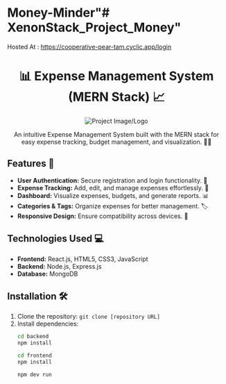 # Money-Minder"# XenonStack_Project_Money" 


Hosted At : https://cooperative-pear-tam.cyclic.app/login


<!-- Title -->
<h1 align="center">📊 Expense Management System (MERN Stack) 📈</h1>

<!-- Description -->
<p align="center">
  <img src="path/to/your/project/image.png" alt="Project Image/Logo">
</p>

<!-- Brief Description -->
<p align="center">An intuitive Expense Management System built with the MERN stack for easy expense tracking, budget management, and visualization. 💸✨</p>

<!-- Badges -->
<p align="center">
  <!-- Add badges here -->
  <!-- Example: ![GitHub last commit](https://img.shields.io/github/last-commit/username/repo-name) -->
</p>


<!-- Features -->
## Features 🚀

- **User Authentication:** Secure registration and login functionality. 🔐
- **Expense Tracking:** Add, edit, and manage expenses effortlessly. 📝
- **Dashboard:** Visualize expenses, budgets, and generate reports. 📊
- **Categories & Tags:** Organize expenses for better management. 🏷️
- **Responsive Design:** Ensure compatibility across devices. 📱

<!-- Technologies Used -->
## Technologies Used 💻

- **Frontend:** React.js, HTML5, CSS3, JavaScript
- **Backend:** Node.js, Express.js
- **Database:** MongoDB

<!-- Installation -->
## Installation 🛠️

1. Clone the repository: `git clone [repository URL]`
2. Install dependencies:
   ```bash
   cd backend
   npm install
   
   cd frontend
   npm install

   npm dev run
